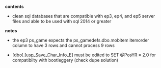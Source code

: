 **contents**

* clean sql databases that are compatible with ep3, ep4, and ep5 server files and able to be used with sql 2014 or greater

**notes**

* the ep3 ps_game expects the ps_gamedefs.dbo.mobitem itemorder column to have 3 rows and cannot process 9 rows

* [dbo].[usp_Save_Char_Info_E] must be edited to SET @PosYR = 2.0 for compatibilty with bootleggery (check dupe solution)

